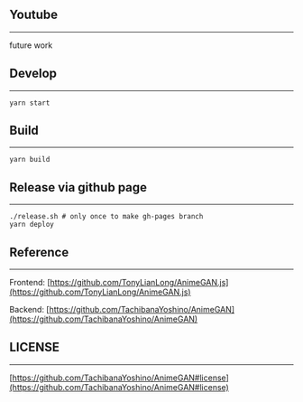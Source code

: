 
## Youtube
---

future work

## Develop
---
```
yarn start
```

## Build
---
```
yarn build
```

## Release via github page
---
```
./release.sh # only once to make gh-pages branch
yarn deploy
```

## Reference
---
Frontend: [https://github.com/TonyLianLong/AnimeGAN.js](https://github.com/TonyLianLong/AnimeGAN.js)

Backend: [https://github.com/TachibanaYoshino/AnimeGAN](https://github.com/TachibanaYoshino/AnimeGAN)

## LICENSE
---

[https://github.com/TachibanaYoshino/AnimeGAN#license](https://github.com/TachibanaYoshino/AnimeGAN#license)